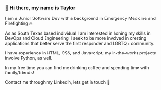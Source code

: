 ### :wave: Hi there, my name is Taylor 

I am a Junior Software Dev with a background in Emergency Medicine and Firefighting :fire:

As as South Texas based individual I am interested in honing my skills in DevOps and Cloud Engineering. I seek to be more involved in creating applications that better serve the first responder and LGBTQ+ community. 

I have experience in HTML, CSS, and Javascript; my in-the-works projects involve Python, as well.

In my free time you can find me drinking coffee and spending time with family/friends!

Contact me through my LinkedIn, lets get in touch :speech_balloon:


